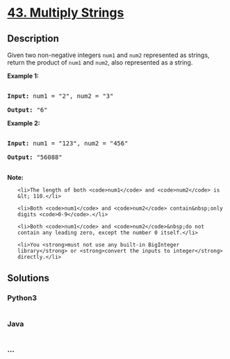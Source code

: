 # [43. Multiply Strings](https://leetcode.com/problems/multiply-strings)

## Description
<p>Given two non-negative integers <code>num1</code> and <code>num2</code> represented as strings, return the product of <code>num1</code> and <code>num2</code>, also represented as a string.</p>



<p><strong>Example 1:</strong></p>



<pre>

<strong>Input:</strong> num1 = &quot;2&quot;, num2 = &quot;3&quot;

<strong>Output:</strong> &quot;6&quot;</pre>



<p><strong>Example 2:</strong></p>



<pre>

<strong>Input:</strong> num1 = &quot;123&quot;, num2 = &quot;456&quot;

<strong>Output:</strong> &quot;56088&quot;

</pre>



<p><strong>Note:</strong></p>



<ol>

	<li>The length of both <code>num1</code> and <code>num2</code> is &lt; 110.</li>

	<li>Both <code>num1</code> and <code>num2</code> contain&nbsp;only digits <code>0-9</code>.</li>

	<li>Both <code>num1</code> and <code>num2</code>&nbsp;do not contain any leading zero, except the number 0 itself.</li>

	<li>You <strong>must not use any built-in BigInteger library</strong> or <strong>convert the inputs to integer</strong> directly.</li>

</ol>




## Solutions


<!-- tabs:start -->

### **Python3**

```python

```

### **Java**

```java

```

### **...**
```

```

<!-- tabs:end -->
